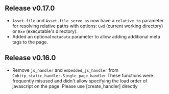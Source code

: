 ## Release v0.17.0

- `Asset.file` and `Asset.file_serve_as` now have a `relative_to` parameter for resolving relative paths with options: `Cwd` (current working directory) or `Exe` (executable's directory).
- Added an optional `metadata` parameter to allow adding additional meta tags to the page.

## Release v0.16.0

- Remove `js_handler` and `embedded_js_handler` from `Cohttp_static_handler.Single_page_handler`
  These functions were frequently misused and didn't allow specifying the load order of javascript
  on the page. Please use [create_handler] directly
